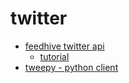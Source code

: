 # twitter
- [feedhive twitter api](https://github.com/FeedHive/twitter-api-client)
  - [tutorial](https://www.reddit.com/r/node/comments/m97umm/simple_twitter_bot_with_nodejs_tutorial_part_3/)
- [tweepy - python client](https://docs.tweepy.org/en/latest/)
